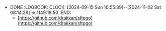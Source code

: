 - DONE 
  :LOGBOOK:
  CLOCK: [2024-09-15 Sun 10:55:39]--[2024-11-02 Sat 08:14:29] =>  1149:18:50
  :END:
	- [https://github.com/drakkan/sftpgo](https://github.com/drakkan/sftpgo)